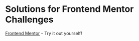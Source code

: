# Solutions for Frontend Mentor Challenges

[Frontend Mentor](https://www.frontendmentor.io/) - Try it out yourself!
